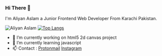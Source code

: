 ### Hi There 👋
 I'm Aliyan Aslam a Junior Frontend Web Developer
 From Karachi Pakistan.

![Aliyan Aslam](https://github-readme-stats.vercel.app/api?username=v3rb0se&show_icons=true&theme=merko)
[![Top Langs](https://github-readme-stats.vercel.app/api/top-langs/?username=v3rb0se&layout=compact)](https://github.com/anuraghazra/github-readme-stats)

- 🔭 I’m currently working on html5 2d canvas project
- 🌱 I’m currently learning javascript
- 📫 Contact : [Protonmail](mailto:alynx957@protonmail.com?subject=Hi) [Instagram](https://www.instagram.com/alinx.pyy/)
